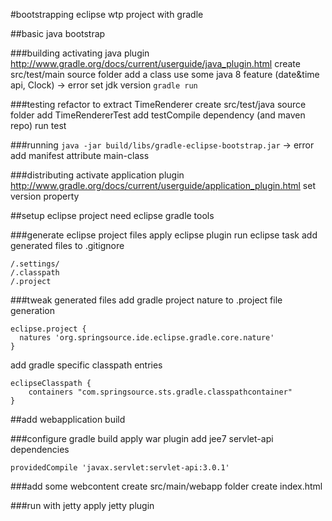 #bootstrapping eclipse wtp project with gradle

##basic java bootstrap

###building
activating java plugin http://www.gradle.org/docs/current/userguide/java_plugin.html
create src/test/main source folder
add a class
use some java 8 feature (date&time api, Clock) -> error
set jdk version
`gradle run`

###testing
refactor to extract TimeRenderer
create src/test/java source folder
add TimeRendererTest
add testCompile dependency (and maven repo)
run test


###running
`java -jar build/libs/gradle-eclipse-bootstrap.jar` -> error
add manifest attribute main-class

###distributing
activate application plugin http://www.gradle.org/docs/current/userguide/application_plugin.html
set version property

##setup eclipse project
need eclipse gradle tools

###generate eclipse project files
apply eclipse plugin
run eclipse task 
add generated files to .gitignore
```
/.settings/
/.classpath
/.project
```

###tweak generated files
add gradle project nature to .project file generation
```
eclipse.project {
  natures 'org.springsource.ide.eclipse.gradle.core.nature'
}
```
add gradle specific classpath entries
```
eclipseClasspath {
	containers "com.springsource.sts.gradle.classpathcontainer"
}
```

##add webapplication build

###configure gradle build
apply war plugin
add jee7 servlet-api dependencies
```
providedCompile 'javax.servlet:servlet-api:3.0.1'
```

###add some webcontent
create src/main/webapp folder
create index.html

###run with jetty
apply jetty plugin


 





